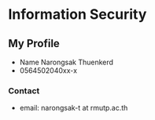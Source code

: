 # Information Security

## My Profile

- Name Narongsak Thuenkerd
- 0564502040xx-x

### Contact
- email: narongsak-t at rmutp.ac.th